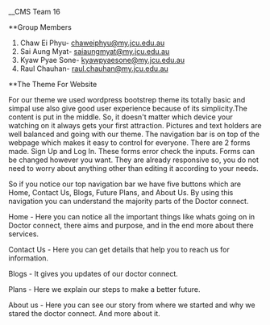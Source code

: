__CMS Team 16

**Group Members

1. Chaw Ei Phyu- chaweiphyu@my.jcu.edu.au
2. Sai Aung Myat- saiaungmyat@my.jcu.edu.au
3. Kyaw Pyae Sone- kyawpyaesone@my.jcu.edu.au
4. Raul Chauhan- raul.chauhan@my.jcu.edu.au

**The Theme For Website 

For our theme we used wordpress bootstrep theme its totally basic and simpal use  also give good user experience because of its simplicity.The content is put in the middle. So, it doesn't matter which device your watching on it always gets your first attraction. Pictures and text holders are well balanced and going with our theme. The navigation bar is on top of the webpage which makes it easy to control for everyone. There are 2 forms made. Sign Up and Log In. These forms error check the inputs. Forms can be changed however you want. They are already responsive so, you do not need to worry about anything other than editing it according to your needs.

So if you notice our top navigation bar we have five buttons which are Home, Contact Us, Blogs, Future Plans, and About Us. By using this navigation you can understand the majority parts of the Doctor connect.

Home - Here you can notice all the important things like whats going on in Doctor connect, there aims and purpose, and in the end more about there services.

Contact Us -  Here you can get details that help you to reach us for information.

Blogs - It gives you updates of our doctor connect.

Plans - Here we explain our steps to make a better future.

About us - Here you can see our story from where we started and why we stared the doctor connect. And more about it.
